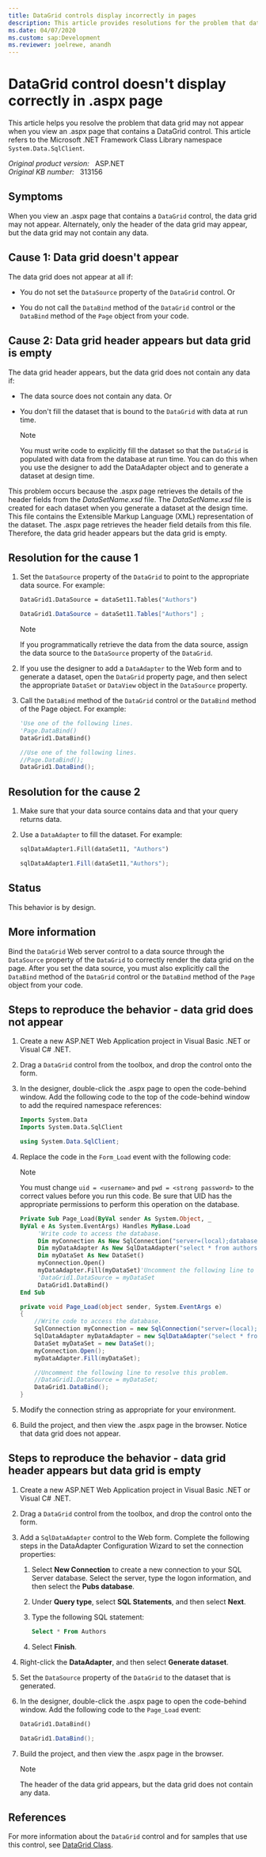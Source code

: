```yaml
---
title: DataGrid controls display incorrectly in pages
description: This article provides resolutions for the problem that data grid may not appear when you view an .aspx page that contains a DataGrid control.
ms.date: 04/07/2020
ms.custom: sap:Development
ms.reviewer: joelrewe, anandh
---
```

# DataGrid control doesn't display correctly in .aspx page

This article helps you resolve the problem that data grid may not appear when you view an .aspx page that contains a DataGrid control. This article refers to the Microsoft .NET Framework Class Library namespace `System.Data.SqlClient`.

_Original product version:_ &nbsp; ASP.NET  
_Original KB number:_ &nbsp; 313156

## Symptoms

When you view an .aspx page that contains a `DataGrid` control, the data grid may not appear. Alternately, only the header of the data grid may appear, but the data grid may not contain any data.

## Cause 1: Data grid doesn't appear

The data grid does not appear at all if:

- You do not set the `DataSource` property of the `DataGrid` control. Or

- You do not call the `DataBind` method of the `DataGrid` control or the `DataBind` method of the `Page` object from your code.

## Cause 2: Data grid header appears but data grid is empty

The data grid header appears, but the data grid does not contain any data if:

- The data source does not contain any data. Or

- You don't fill the dataset that is bound to the `DataGrid` with data at run time.

    > [!NOTE]
    > You must write code to explicitly fill the dataset so that the `DataGrid` is populated with data from the database at run time. You can do this when you use the designer to add the DataAdapter object and to generate a dataset at design time.

This problem occurs because the .aspx page retrieves the details of the header fields from the *DataSetName.xsd* file. The *DataSetName.xsd* file is created for each dataset when you generate a dataset at the design time. This file contains the Extensible Markup Language (XML) representation of the dataset. The .aspx page retrieves the header field details from this file. Therefore, the data grid header appears but the data grid is empty.

## Resolution for the cause 1

1. Set the `DataSource` property of the `DataGrid` to point to the appropriate data source. For example:

    ```vb
    DataGrid1.DataSource = dataSet11.Tables("Authors")
    ```

    ```csharp
    DataGrid1.DataSource = dataSet11.Tables["Authors"] ;
    ```

    > [!NOTE]
    > If you programmatically retrieve the data from the data source, assign the data source to the `DataSource` property of the `DataGrid`.

2. If you use the designer to add a `DataAdapter` to the Web form and to generate a dataset, open the `DataGrid` property page, and then select the appropriate `DataSet` or `DataView` object in the `DataSource` property.

3. Call the `DataBind` method of the `DataGrid` control or the `DataBind` method of the Page object. For example:

    ```vb
    'Use one of the following lines.
    'Page.DataBind()
    DataGrid1.DataBind()
    ```

    ```csharp
    //Use one of the following lines.
    //Page.DataBind();
    DataGrid1.DataBind();
    ```

## Resolution for the cause 2

1. Make sure that your data source contains data and that your query returns data.

2. Use a `DataAdapter` to fill the dataset. For example:

    ```vb
    sqlDataAdapter1.Fill(dataSet11, "Authors")
    ```

    ```csharp
    sqlDataAdapter1.Fill(dataSet11,"Authors");

## Status

This behavior is by design.

## More information

Bind the `DataGrid` Web server control to a data source through the `DataSource` property of the `DataGrid` to correctly render the data grid on the page. After you set the data source, you must also explicitly call the `DataBind` method of the `DataGrid` control or the `DataBind` method of the `Page` object from your code.

## Steps to reproduce the behavior - data grid does not appear

1. Create a new ASP.NET Web Application project in Visual Basic .NET or Visual C# .NET.
2. Drag a `DataGrid` control from the toolbox, and drop the control onto the form.
3. In the designer, double-click the .aspx page to open the code-behind window. Add the following code to the top of the code-behind window to add the required namespace references:

    ```vb
    Imports System.Data
    Imports System.Data.SqlClient
    ```

    ```csharp
    using System.Data.SqlClient;
    ```

4. Replace the code in the `Form_Load` event with the following code:

    > [!NOTE]
    > You must change `uid = <username>` and `pwd = <strong password>` to the correct values before you run this code. Be sure that UID has the appropriate permissions to perform this operation on the database.

    ```vb
    Private Sub Page_Load(ByVal sender As System.Object, _
    ByVal e As System.EventArgs) Handles MyBase.Load
         'Write code to access the database.
         Dim myConnection As New SqlConnection("server=(local);database=pubs;uid=<username>;pwd=<strong password>")
         Dim myDataAdapter As New SqlDataAdapter("select * from authors", myConnection)
         Dim myDataSet As New DataSet()
         myConnection.Open()
         myDataAdapter.Fill(myDataSet)'Uncomment the following line to resolve this problem.
         'DataGrid1.DataSource = myDataSet
         DataGrid1.DataBind()
    End Sub
    ```

    ```csharp
    private void Page_Load(object sender, System.EventArgs e)
    {
        //Write code to access the database.
        SqlConnection myConnection = new SqlConnection("server=(local);database=pubs;uid=<username>;pwd=<strong password>");
        SqlDataAdapter myDataAdapter = new SqlDataAdapter("select * from authors", myConnection);
        DataSet myDataSet = new DataSet();
        myConnection.Open();
        myDataAdapter.Fill(myDataSet);

        //Uncomment the following line to resolve this problem.
        //DataGrid1.DataSource = myDataSet;
        DataGrid1.DataBind();
    }
    ```

5. Modify the connection string as appropriate for your environment.
6. Build the project, and then view the .aspx page in the browser. Notice that data grid does not appear.

## Steps to reproduce the behavior - data grid header appears but data grid is empty

1. Create a new ASP.NET Web Application project in Visual Basic .NET or Visual C# .NET.
2. Drag a `DataGrid` control from the toolbox, and drop the control onto the form.
3. Add a `SqlDataAdapter` control to the Web form. Complete the following steps in the DataAdapter Configuration Wizard to set the connection properties:

    1. Select **New Connection** to create a new connection to your SQL Server database. Select the server, type the logon information, and then select the **Pubs database**.
    2. Under **Query type**, select **SQL Statements**, and then select **Next**.
    3. Type the following SQL statement:

        ```sql
        Select * From Authors
        ```

    4. Select **Finish**.
4. Right-click the **DataAdapter**, and then select **Generate dataset**.
5. Set the `DataSource` property of the `DataGrid` to the dataset that is generated.
6. In the designer, double-click the .aspx page to open the code-behind window. Add the following code to the `Page_Load` event:

    ```vb
    DataGrid1.DataBind()
    ```

    ```csharp
    DataGrid1.DataBind();
    ```

7. Build the project, and then view the .aspx page in the browser.

    > [!NOTE]
    > The header of the data grid appears, but the data grid does not contain any data.

## References

For more information about the `DataGrid` control and for samples that use this control, see [DataGrid Class](/dotnet/api/system.web.ui.webcontrols.datagrid?view=netframework-4.8&preserve-view=true).
